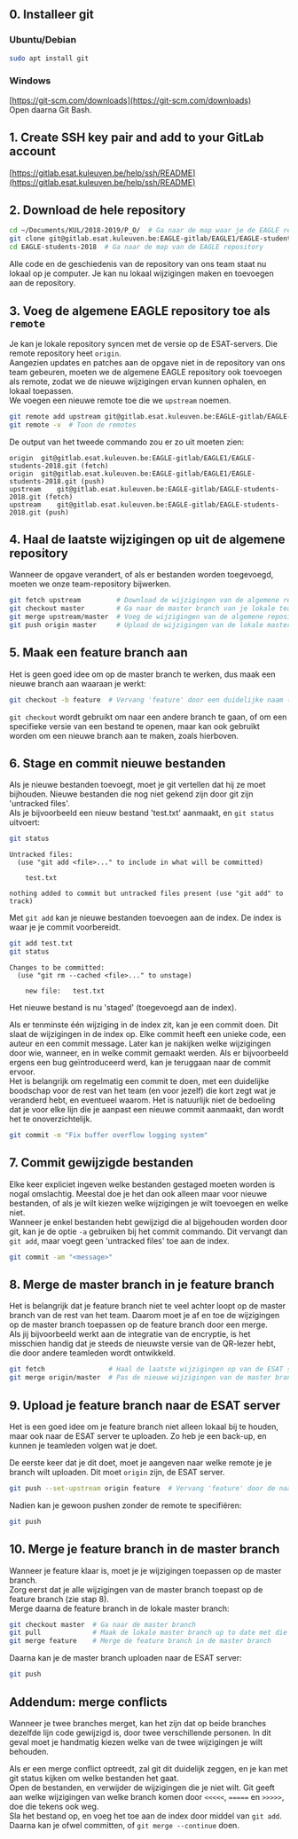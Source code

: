 ## 0. Installeer git
### Ubuntu/Debian
```sh
sudo apt install git
```
### Windows
[https://git-scm.com/downloads](https://git-scm.com/downloads)  
Open daarna Git Bash.

## 1. Create SSH key pair and add to your GitLab account
[https://gitlab.esat.kuleuven.be/help/ssh/README](https://gitlab.esat.kuleuven.be/help/ssh/README)

## 2. Download de hele repository
```sh
cd ~/Documents/KUL/2018-2019/P_O/  # Ga naar de map waar je de EAGLE repository wilt opslaan
git clone git@gitlab.esat.kuleuven.be:EAGLE-gitlab/EAGLE1/EAGLE-students-2018.git
cd EAGLE-students-2018  # Ga naar de map van de EAGLE repository
```
Alle code en de geschiedenis van de repository van ons team staat nu lokaal op je computer. Je kan nu lokaal wijzigingen maken en toevoegen aan de repository.

## 3. Voeg de algemene EAGLE repository toe als `remote`
Je kan je lokale repository syncen met de versie op de ESAT-servers. Die remote repository heet `origin`.  
Aangezien updates en patches aan de opgave niet in de repository van ons team gebeuren, moeten we de algemene EAGLE repository ook toevoegen als remote, zodat we de nieuwe wijzigingen ervan kunnen ophalen, en lokaal toepassen.  
We voegen een nieuwe remote toe die we `upstream` noemen.  
```sh
git remote add upstream git@gitlab.esat.kuleuven.be:EAGLE-gitlab/EAGLE-students-2018.git
git remote -v  # Toon de remotes
```
De output van het tweede commando zou er zo uit moeten zien:
```
origin	git@gitlab.esat.kuleuven.be:EAGLE-gitlab/EAGLE1/EAGLE-students-2018.git (fetch)
origin	git@gitlab.esat.kuleuven.be:EAGLE-gitlab/EAGLE1/EAGLE-students-2018.git (push)
upstream	git@gitlab.esat.kuleuven.be:EAGLE-gitlab/EAGLE-students-2018.git (fetch)
upstream	git@gitlab.esat.kuleuven.be:EAGLE-gitlab/EAGLE-students-2018.git (push)
```
## 4. Haal de laatste wijzigingen op uit de algemene repository
Wanneer de opgave verandert, of als er bestanden worden toegevoegd, moeten we onze team-repository bijwerken.
```sh
git fetch upstream         # Download de wijzigingen van de algemene repository, zonder ze lokaal toe te passen
git checkout master        # Ga naar de master branch van je lokale team-repository
git merge upstream/master  # Voeg de wijzigingen van de algemene repository samen met de lokale master branch
git push origin master     # Upload de wijzigingen van de lokale master branch naar de team-repository op de ESAT-server (origin)
```
## 5. Maak een feature branch aan
Het is geen goed idee om op de master branch te werken, dus maak een nieuwe branch aan waaraan je werkt:
```sh
git checkout -b feature  # Vervang 'feature' door een duidelijke naam (zonder spaties)
```
`git checkout` wordt gebruikt om naar een andere branch te gaan, of om een specifieke versie van een bestand te openen, maar kan ook gebruikt worden om een nieuwe branch aan te maken, zoals hierboven.

## 6. Stage en commit nieuwe bestanden
Als je nieuwe bestanden toevoegt, moet je git vertellen dat hij ze moet bijhouden. Nieuwe bestanden die nog niet gekend zijn door git zijn 'untracked files'.  
Als je bijvoorbeeld een nieuw bestand 'test.txt' aanmaakt, en `git status` uitvoert:
```sh
git status
```
```
Untracked files:
  (use "git add <file>..." to include in what will be committed)

	test.txt

nothing added to commit but untracked files present (use "git add" to track)
```
Met `git add` kan je nieuwe bestanden toevoegen aan de index. De index is waar je je commit voorbereidt.
```sh
git add test.txt
git status
```
```
Changes to be committed:
  (use "git rm --cached <file>..." to unstage)

	new file:   test.txt

```
Het nieuwe bestand is nu 'staged' (toegevoegd aan de index).

Als er tenminste één wijziging in de index zit, kan je een commit doen. Dit slaat de wijzigingen in de index op. Elke commit heeft een unieke code, een auteur en een commit message. Later kan je nakijken welke wijzigingen door wie, wanneer, en in welke commit gemaakt werden. Als er bijvoorbeeld ergens een bug geïntroduceerd werd, kan je teruggaan naar de commit ervoor.  
Het is belangrijk om regelmatig een commit te doen, met een duidelijke boodschap voor de rest van het team (en voor jezelf) die kort zegt wat je veranderd hebt, en eventueel waarom. Het is natuurlijk niet de bedoeling dat je voor elke lijn die je aanpast een nieuwe commit aanmaakt, dan wordt het te onoverzichtelijk.

```sh
git commit -m "Fix buffer overflow logging system"
```

## 7. Commit gewijzigde bestanden
Elke keer expliciet ingeven welke bestanden gestaged moeten worden is nogal omslachtig. Meestal doe je het dan ook alleen maar voor nieuwe bestanden, of als je wilt kiezen welke wijzigingen je wilt toevoegen en welke niet.  
Wanneer je enkel bestanden hebt gewijzigd die al bijgehouden worden door git, kan je de optie `-a` gebruiken bij het commit commando. Dit vervangt dan `git add`, maar voegt geen 'untracked files' toe aan de index.
```sh
git commit -am "<message>"
```

## 8. Merge de master branch in je feature branch
Het is belangrijk dat je feature branch niet te veel achter loopt op de master branch van de rest van het team. Daarom moet je af en toe de wijzigingen op de master branch toepassen op de feature branch door een merge.  
Als jij bijvoorbeeld werkt aan de integratie van de encryptie, is het misschien handig dat je steeds de nieuwste versie van de QR-lezer hebt, die door andere teamleden wordt ontwikkeld.
```sh
git fetch                # Haal de laatste wijzigingen op van de ESAT server
git merge origin/master  # Pas de nieuwe wijzigingen van de master branch toe op je huidige branch
```

## 9. Upload je feature branch naar de ESAT server
Het is een goed idee om je feature branch niet alleen lokaal bij te houden, maar ook naar de ESAT server te uploaden. Zo heb je een back-up, en kunnen je teamleden volgen wat je doet.

De eerste keer dat je dit doet, moet je aangeven naar welke remote je je branch wilt uploaden. Dit moet `origin` zijn, de ESAT server.
```sh
git push --set-upstream origin feature  # Vervang 'feature' door de naam van je feature branch
```
Nadien kan je gewoon pushen zonder de remote te specifiëren:
```sh
git push
```
## 10. Merge je feature branch in de master branch
Wanneer je feature klaar is, moet je je wijzigingen toepassen op de master branch.  
Zorg eerst dat je alle wijzigingen van de master branch toepast op de feature branch (zie stap 8).  
Merge daarna de feature branch in de lokale master branch:
```sh
git checkout master  # Ga naar de master branch
git pull             # Maak de lokale master branch up to date met die op de ESAT server
git merge feature    # Merge de feature branch in de master branch
```
Daarna kan je de master branch uploaden naar de ESAT server:
```sh
git push
```

## Addendum: merge conflicts
Wanneer je twee branches merget, kan het zijn dat op beide branches dezelfde lijn code gewijzigd is, door twee verschillende personen. In dit geval moet je handmatig kiezen welke van de twee wijzigingen je wilt behouden.

Als er een merge conflict optreedt, zal git dit duidelijk zeggen, en je kan met git status kijken om welke bestanden het gaat.  
Open de bestanden, en verwijder de wijzigingen die je niet wilt. Git geeft aan welke wijzigingen van welke branch komen door `<<<<<`, `=====` en `>>>>>`, doe die tekens ook weg.  
Sla het bestand op, en voeg het toe aan de index door middel van `git add`.  
Daarna kan je ofwel committen, of `git merge --continue` doen.
